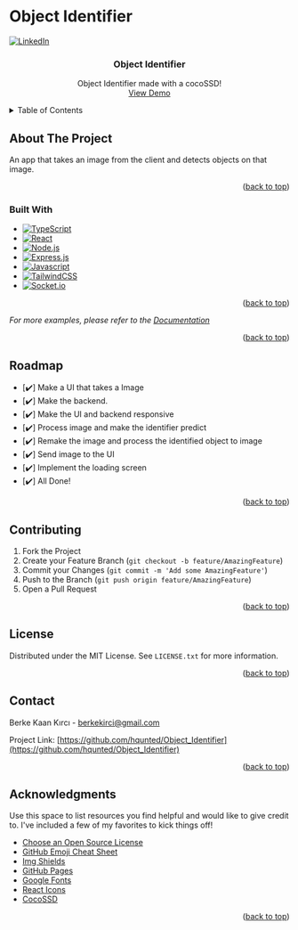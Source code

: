 # Object Identifier

<a name="readme-top"></a>

[![LinkedIn][linkedin-shield]][linkedin-url]


  <h3 align="center">Object Identifier</h3>

  <p align="center">
    Object Identifier made with a cocoSSD!
   <br />
     <a href="https://objectidentifierr.netlify.app/">View Demo</a>
     <br />
  </p>
</div>

<!-- TABLE OF CONTENTS -->
<details>
  <summary>Table of Contents</summary>
  <ol>
    <li>
      <a href="#about-the-project">About The Project</a>
      <ul>
        <li><a href="#built-with">Built With</a></li>
      </ul>
    </li>
    <li><a href="#roadmap">Roadmap</a></li>
    <li><a href="#license">License</a></li>
    <li><a href="#contact">Contact</a></li>
    <li><a href="#acknowledgments">Acknowledgments</a></li>
  </ol>
</details>

<!-- ABOUT THE PROJECT -->

## About The Project

An app that takes an image from the client and detects objects on that image.

<p align="right">(<a href="#readme-top">back to top</a>)</p>

### Built With


- [![TypeScript][typescript.js]][typescript-url]
- [![React][react.js]][react-url]
- [![Node.js][node.js]][node-url]
- [![Express.js][express.js]][express-url]
- [![Javascript][javascript]][javascript-url]
- [![TailwindCSS][tailwindcss]][tailwindcss-url]
- [![Socket.io][SocketIo]][SocketIo-url]



<p align="right">(<a href="#readme-top">back to top</a>)</p>

_For more examples, please refer to the [Documentation](https://example.com)_

<p align="right">(<a href="#readme-top">back to top</a>)</p>

<!-- ROADMAP -->

## Roadmap
- [✔️] Make a UI that takes a Image
- [✔️] Make the backend.
- [✔️] Make the UI and backend responsive
- [✔️] Process image and make the identifier predict
- [✔️] Remake the image and process the identified object to image
- [✔️] Send image to the UI
- [✔️] Implement the loading screen
- [✔️] All Done!
  

<p align="right">(<a href="#readme-top">back to top</a>)</p>

<!-- CONTRIBUTING -->

## Contributing

1. Fork the Project
2. Create your Feature Branch (`git checkout -b feature/AmazingFeature`)
3. Commit your Changes (`git commit -m 'Add some AmazingFeature'`)
4. Push to the Branch (`git push origin feature/AmazingFeature`)
5. Open a Pull Request

<p align="right">(<a href="#readme-top">back to top</a>)</p>

<!-- LICENSE -->

## License

Distributed under the MIT License. See `LICENSE.txt` for more information.

<p align="right">(<a href="#readme-top">back to top</a>)</p>

<!-- CONTACT -->

## Contact

Berke Kaan Kırcı - berkekirci@gmail.com

Project Link: [https://github.com/hqunted/Object_Identifier](https://github.com/hqunted/Object_Identifier)

<p align="right">(<a href="#readme-top">back to top</a>)</p>

<!-- ACKNOWLEDGMENTS -->

## Acknowledgments

Use this space to list resources you find helpful and would like to give credit to. I've included a few of my favorites to kick things off!

- [Choose an Open Source License](https://choosealicense.com)
- [GitHub Emoji Cheat Sheet](https://www.webpagefx.com/tools/emoji-cheat-sheet)
- [Img Shields](https://shields.io)
- [GitHub Pages](https://pages.github.com)
- [Google Fonts](https://fonts.google.com/)
- [React Icons](https://react-icons.github.io/react-icons/search)
- [CocoSSD](https://github.com/tensorflow/tfjs-models/tree/master/coco-ssd)

<p align="right">(<a href="#readme-top">back to top</a>)</p>

<!-- MARKDOWN LINKS & IMAGES -->
<!-- https://www.markdownguide.org/basic-syntax/#reference-style-links -->

[contributors-shield]: https://img.shields.io/github/contributors/othneildrew/Best-README-Template.svg?style=for-the-badge
[contributors-url]: https://github.com/othneildrew/Best-README-Template/graphs/contributors
[forks-shield]: https://img.shields.io/github/forks/othneildrew/Best-README-Template.svg?style=for-the-badge
[forks-url]: https://github.com/othneildrew/Best-README-Template/network/members
[stars-shield]: https://img.shields.io/github/stars/othneildrew/Best-README-Template.svg?style=for-the-badge
[stars-url]: https://github.com/othneildrew/Best-README-Template/stargazers
[issues-shield]: https://img.shields.io/github/issues/othneildrew/Best-README-Template.svg?style=for-the-badge
[issues-url]: https://github.com/othneildrew/Best-README-Template/issues
[license-shield]: https://img.shields.io/github/license/othneildrew/Best-README-Template.svg?style=for-the-badge
[license-url]: https://github.com/othneildrew/Best-README-Template/blob/master/LICENSE.txt
[linkedin-shield]: https://img.shields.io/badge/-LinkedIn-black.svg?style=for-the-badge&logo=linkedin&colorB=555
[linkedin-url]: https://www.linkedin.com/in/berke-kaan-k%C4%B1rc%C4%B1/
[product-screenshot]: images/screenshot.png
[typescript.js]: https://shields.io/badge/TypeScript-3178C6?logo=TypeScript&logoColor=FFF&style=flat-square
[typescript-url]: https://www.typescriptlang.org/
[react.js]: https://img.shields.io/badge/React-20232A?style=for-the-badge&logo=react&logoColor=61DAFB
[react-url]: https://reactjs.org/
[node.js]: https://img.shields.io/badge/Node.js-43853D?style=for-the-badge&logo=node.js&logoColor=white
[node-url]: https://nodejs.org/en
[express.js]: https://img.shields.io/badge/Express.js-404D59?style=for-the-badge
[express-url]: https://expressjs.com/
[javascript]: https://img.shields.io/badge/JavaScript-323330?style=for-the-badge&logo=javascript&logoColor=F7DF1E
[javascript-url]: https://www.javascript.com/
[tailwindcss]: https://img.shields.io/badge/Tailwind_CSS-38B2AC?style=for-the-badge&logo=tailwind-css&logoColor=white
[tailwindcss-url]: https://tailwindcss.com/
[SocketIo]: https://img.shields.io/badge/Socket.io-black?style=for-the-badge&logo=socket.io&badgeColor=010101
[SocketIo-url]: https://socket.io/

